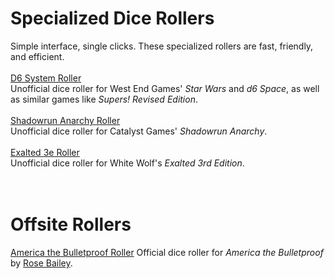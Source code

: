 <h1>Specialized Dice Rollers</h1>
Simple interface, single clicks. These specialized rollers are fast, friendly, and efficient.
<br />
<br /><a href="/pwa-d6-system-roller/index.html">D6 System Roller</a>
<br />Unofficial dice roller for West End Games' <i>Star Wars</i> and <i>d6 Space</i>, as well as similar games like <i>Supers! Revised Edition</i>.
<br />
<br /><a href="/pwa-anarchy-roller/index.html">Shadowrun Anarchy Roller</a>
<br />Unofficial dice roller for Catalyst Games' <i>Shadowrun Anarchy</i>.
<br />
<br /><a href="/exalted-roller/index.html">Exalted 3e Roller</a>
<br />Unofficial dice roller for White Wolf's <i>Exalted 3rd Edition</i>.
<br />
<br />
<br />
<h1>Offsite Rollers</h1>
<a href="https://www.fantasyheartbreaker.com/AtBRoller/">America the Bulletproof Roller</a>
Official dice roller for <i>America the Bulletproof</i> by <a href="https://www.patreon.com/fantasyheartbreaker">Rose Bailey</a>.